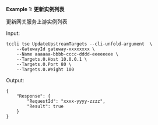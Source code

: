 **Example 1: 更新实例列表**

更新网关服务上游实例列表

Input: 

```
tccli tse UpdateUpstreamTargets --cli-unfold-argument  \
    --GatewayId gateway-xxxxxxxx \
    --Name aaaaaa-bbbb-cccc-dddd-eeeeeeee \
    --Targets.0.Host 10.0.0.1 \
    --Targets.0.Port 80 \
    --Targets.0.Weight 100
```

Output: 
```
{
    "Response": {
        "RequestId": "xxxx-yyyy-zzzz",
        "Result": true
    }
}
```


